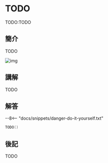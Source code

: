 # TODO

TODO:TODO

## 簡介

TODO

![img](https://imagedelivery.net/cdkaXPuFls5qlrh3GM4hfA/ff0fc349-2ee3-4ad4-7aa5-4df7baf76800/public)

## 講解

TODO

## 解答

--8<-- "docs/snippets/danger-do-it-yourself.txt"

```swift linenums="1"
TODO()
```

## 後記

TODO
